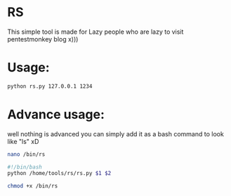 # RS
This simple tool is made for Lazy people who are lazy to visit pentestmonkey blog x)))
# Usage:
```sh
python rs.py 127.0.0.1 1234
```
# Advance usage:
well nothing is advanced you can simply add it as a bash command to look like "ls"    xD

```sh
nano /bin/rs
```
```sh
#!/bin/bash
python /home/tools/rs/rs.py $1 $2
```

```sh
chmod +x /bin/rs
```
